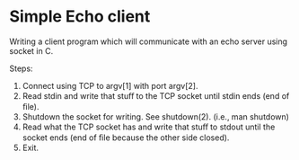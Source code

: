 # Simple Echo client
Writing a client program which will communicate with an echo server using socket in C. 

Steps:
1. Connect using TCP to argv[1] with port argv[2].
2. Read stdin and write that stuﬀ to the TCP socket until stdin ends (end of ﬁle).
3. Shutdown the socket for writing. See shutdown(2). (i.e., man shutdown)
4. Read what the TCP socket has and write that stuﬀ to stdout until the socket ends (end of ﬁle because the other side closed). 
5. Exit. 

